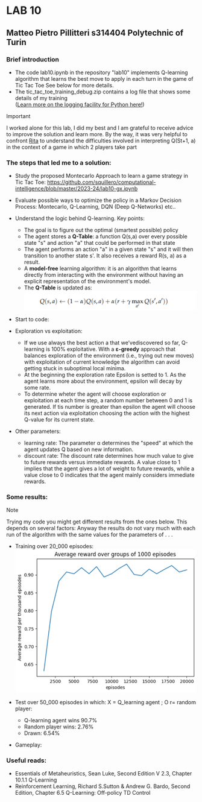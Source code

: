 # LAB 10
## Matteo Pietro Pillitteri s314404 Polytechnic of Turin

### Brief introduction
- The code lab10.ipynb in the repository "lab10" implements  Q-learning algorithm that learns the best move to apply in each turn in the game of Tic Tac Toe
See below for more details.
- The  tic_tac_toe_training_debug.zip contains a log file that shows some details of my training <br>
  ([Learn more on the logging facility for Python here!](https://docs.python.org/3/library/logging.html))
> [!IMPORTANT]
> I worked alone for this lab, I did my best and I am grateful to receive advice to improve the solution and learn more.
> By the way, it was very helpful to confront [Rita](https://github.com/class1c-j/polito-ci-labs/tree/main) to understand the difficulties involved in interpreting Q(St+1, a) in the context of a game in which 2 players take part
### The steps that led me to a solution:

- Study the proposed Montecarlo Approach to learn a game strategy in Tic Tac Toe: https://github.com/squillero/computational-intelligence/blob/master/2023-24/lab10-gx.ipynb
   
- Evaluate possible ways to optimize the policy in a Markov Decision Process: Montecarlo, Q-Learning, DQN (Deep Q-Networks) etc..

- Understand the logic behind Q-learning. Key points:
   - The goal is to figure out the optimal (smartest possible) policy
   - The agent stores a **Q-Table**: a function Q(s,a) over every possible state "s" and action "a" that could be performed in that state
   - The agent performs an action "a" in a given state "s" and it will then transition to another state s'. It also receives a reward R(s, a) as a result.
   - A **model-free** learning algorithm: it is an algorithm that learns directly from interacting with the environment without having an explicit representation of the environment's model.
   - The **Q-Table** is updated as: <br>
     ![Screenshot](./images/q_table_update.png)
       
  
    
- Start to code:
  
  
- Exploration vs exploitation:
  - If we use always the best action a that we’vediscovered so far, Q-learning is 100% exploitative. With a **ε-greedy** approach that balances exploration of the environment (i.e., trying out new moves) with exploitation of current knowledge the algorithm can avoid getting stuck in suboptimal local minima.
  - At the beginning the exploration rate Epsilon is setted to 1. As the agent learns more about the environment, epsilon will decay by some rate.
  - To determine wheter the agent will choose exploration or exploitation at each time step, a random number between 0 and 1 is generated. If tis number is greater than epsilon the agent will choose its next action via exploitation choosing the action with the highest Q-value for its current state. 

- Other parameters:
     - learning rate: The parameter α determines the "speed" at which the agent updates Q based on new information.
     - discount rate: The discount rate determines how much value to give to future rewards versus immediate rewards. A value close to 1 implies that the agent gives a lot of weight to future rewards, while a value close to 0 indicates that the agent mainly considers immediate rewards.
   

 
### Some results:
>[!NOTE]
> Trying my code you might get different results from the ones below. This depends on several factors: 
> Anyway the results do not vary much with each run of the algorithm with the same values for the parameters of . . .

- Training over 20_000 episodes: <br>   ![Screenshot](./images/avg_reward.png)

- Test over 50_000 episodes in which: X = Q_learning agent ; O r= random player:
  - Q-learning agent wins 90.7%
  - Random player wins: 2.76%
  - Drawn: 6.54%
 
- Gameplay:
  
 
### Useful reads:
- Essentials of Metaheuristics, Sean Luke, Second Edition V 2.3, Chapter 10.1.1 Q-Learning
- Reinforcement Learning, Richard S.Sutton & Andrew G. Bardo, Second Edition, Chapter 6.5 Q-Learning: Off-policy TD Control
  
